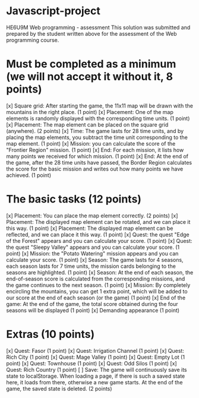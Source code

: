 # Javascript-project
HE6U9M Web programming - assessment This solution was submitted and prepared by the student written above for the assessment of the Web programming course. 

# Must be completed as a minimum (we will not accept it without it, 8 points)
[x] Square grid: After starting the game, the 11x11 map will be drawn with the mountains in the right place. (1 point) 
[x] Placement: One of the map elements is randomly displayed with the corresponding time units. (1 point) 
[x] Placement: The map element can be placed on the square grid (anywhere). (2 points) 
[x] Time: The game lasts for 28 time units, and by placing the map elements, you subtract the time unit corresponding to the map element. (1 point) 
[x] Mission: you can calculate the score of the "Frontier Region" mission. (1 point) 
[x] End: For each mission, it lists how many points we received for which mission. (1 point) 
[x] End: At the end of the game, after the 28 time units have passed, the Border Region calculates the score for the basic mission and writes out how many points we have achieved. (1 point)

# The basic tasks (12 points)
[x] Placement: You can place the map element correctly. (2 points) 
[x] Placement: The displayed map element can be rotated, and we can place it this way. (1 point) 
[x] Placement: The displayed map element can be reflected, and we can place it this way. (1 point) 
[x] Quest: the quest "Edge of the Forest" appears and you can calculate your score. (1 point) 
[x] Quest: the quest "Sleepy Valley" appears and you can calculate your score. (1 point) 
[x] Mission: the "Potato Watering" mission appears and you can calculate your score. (1 point) 
[x] Season: The game lasts for 4 seasons, each season lasts for 7 time units, the mission cards belonging to the seasons are highlighted. (1 point) 
[x] Season: At the end of each season, the end-of-season score is calculated from the corresponding missions, and the game continues to the next season. (1 point) 
[x] Mission: By completely encircling the mountains, you can get 1 extra point, which will be added to our score at the end of each season (or the game) (1 point) 
[x] End of the game: At the end of the game, the total score obtained during the four seasons will be displayed (1 point) 
[x] Demanding appearance (1 point)

# Extras (10 points)
[x] Quest: Fasor (1 point) 
[x] Quest: Irrigation Channel (1 point) 
[x] Quest: Rich City (1 point) 
[x] Quest: Mage Valley (1 point) 
[x] Quest: Empty Lot (1 point) 
[x] Quest: Townhouse (1 point) 
[x] Quest: Odd Silos (1 point) 
[x] Quest: Rich Country (1 point) 
[ ] Save: The game will continuously save its state to localStorage. When loading a page, if there is such a saved state here, it loads from there, otherwise a new game starts. At the end of the game, the saved state is deleted. (2 points)
